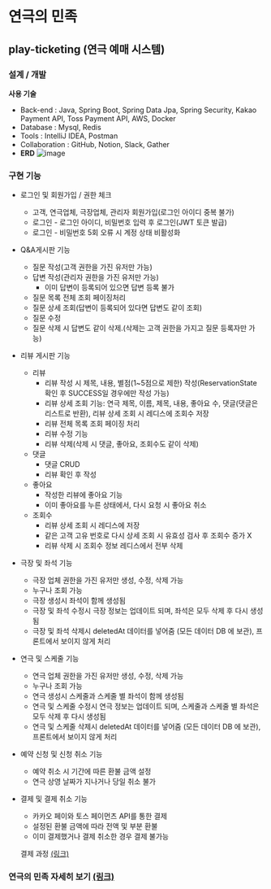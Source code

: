# 연극의 민족
## play-ticketing (연극 예매 시스템)
### 설계 / 개발

**사용 기술**

- Back-end : Java, Spring Boot, Spring Data Jpa, Spring Security, Kakao Payment API, Toss Payment API, AWS, Docker
- Database : Mysql, Redis
- Tools : IntelliJ IDEA, Postman
- Collaboration : GitHub, Notion, Slack, Gather
- **ERD**
![image](https://github.com/DdangKkong/play-ticketing/assets/131670203/d5c74c24-e1a5-43a3-bc63-b26ccca865ce)

### 구현 기능

- 로그인 및 회원가입 / 권한 체크
    - 고객, 연극업체, 극장업체, 관리자 회원가입(로그인 아이디 중복 불가)
    - 로그인 - 로그인 아이디, 비밀번호 입력 후 로그인(JWT 토큰 발급)
    - 로그인 - 비밀번호 5회 오류 시 계정 상태 비활성화

- Q&A게시판 기능
    - 질문 작성(고객 권한을 가진 유저만 가능)
    - 답변 작성(관리자 권한을 가진 유저만 가능)
        - 이미 답변이 등록되어 있으면 답변 등록 불가
    - 질문 목록 전체 조회 페이징처리
    - 질문 상세 조회(답변이 등록되어 있다면 답변도 같이 조회)
    - 질문 수정
    - 질문 삭제 시 답변도 같이 삭제.(삭제는 고객 권한을 가지고 질문 등록자만 가능)

- 리뷰 게시판 기능
    - 리뷰
        - 리뷰 작성 시 제목, 내용, 별점(1~5점으로 제한) 작성(ReservationState 확인 후 SUCCESS일 경우에만 작성 가능)
        - 리뷰 상세 조회 기능: 연극 제목, 이름, 제목, 내용, 좋아요 수, 댓글(댓글은 리스트로 반환), 리뷰 상세 조회 시 레디스에 조회수 저장
        - 리뷰 전체 목록 조회 페이징 처리
        - 리뷰 수정 기능
        - 리뷰 삭제(삭제 시 댓글, 좋아요, 조회수도 같이 삭제)
    - 댓글
        - 댓글 CRUD
        - 리뷰 확인 후 작성
    - 좋아요
        - 작성한 리뷰에 좋아요 기능
        - 이미 좋아요를 누른 상태에서, 다시 요청 시 좋아요 취소
    - 조회수
        - 리뷰 상세 조회 시 레디스에 저장
        - 같은 고객 고유 번호로 다시 상세 조회 시 유효성 검사 후 조회수 증가 X
        - 리뷰 삭제 시 조회수 정보 레디스에서 전부 삭제

- 극장 및  좌석 기능
    - 극장 업체 권한을 가진 유저만 생성, 수정, 삭제 가능
    - 누구나 조회 가능
    - 극장 생성시 좌석이 함께 생성됨
    - 극장 및 좌석 수정시 극장 정보는 업데이트 되며, 좌석은 모두 삭제 후 다시 생성됨
    - 극장 및 좌석 삭제시 deletedAt 데이터를 넣어줌 (모든 데이터 DB 에 보관), 프론트에서 보이지 않게 처리

- 연극 및 스케줄 기능
    - 연극 업체 권한을 가진 유저만 생성, 수정, 삭제 가능
    - 누구나 조회 가능
    - 연극 생성시 스케줄과 스케줄 별 좌석이 함께 생성됨
    - 연극 및 스케줄 수정시 연극 정보는 업데이트 되며, 스케줄과 스케줄 별 좌석은 모두 삭제 후 다시 생성됨
    - 연극 및 스케줄 삭제시 deletedAt 데이터를 넣어줌 (모든 데이터 DB 에 보관), 프론트에서 보이지 않게 처리

- 예약 신청 및 신청 취소 기능
    - 예약 취소 시 기간에 따른 환불 금액 설정
    - 연극 상영 날짜가 지나거나 당일 취소 불가

- 결제 및 결제 취소 기능
    - 카카오 페이와 토스 페이먼츠 API를 통한 결제
    - 설정된 환불 금액에 따라 전액 및 부분 환불
    - 이미 결제했거나 결제 취소한 경우 결제 불가능

  결제 과정 [(링크)](https://www.notion.so/168b61a27d34472a9744b7df1860d646?pvs=21)

### 연극의 민족 자세히 보기 [(링크)](https://www.notion.so/ae811d0103104c3fafe6c971a4c59760)
